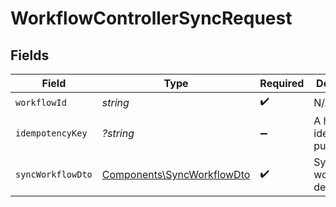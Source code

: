 # WorkflowControllerSyncRequest


## Fields

| Field                                                                    | Type                                                                     | Required                                                                 | Description                                                              |
| ------------------------------------------------------------------------ | ------------------------------------------------------------------------ | ------------------------------------------------------------------------ | ------------------------------------------------------------------------ |
| `workflowId`                                                             | *string*                                                                 | :heavy_check_mark:                                                       | N/A                                                                      |
| `idempotencyKey`                                                         | *?string*                                                                | :heavy_minus_sign:                                                       | A header for idempotency purposes                                        |
| `syncWorkflowDto`                                                        | [Components\SyncWorkflowDto](../../Models/Components/SyncWorkflowDto.md) | :heavy_check_mark:                                                       | Sync workflow details                                                    |